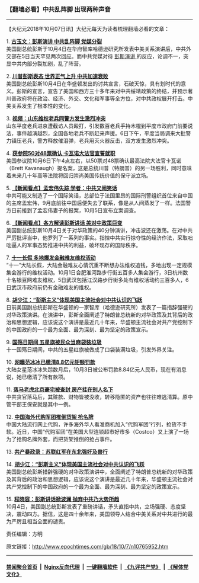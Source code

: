 ### 【翻墙必看】中共乱阵脚 出现两种声音
------------------------

<p>
 【大纪元2018年10月07日讯】大纪元每天为读者梳理翻墙必看的文章：
</p>
<p>
 1.
 <b>
  <a href="http://www.epochtimes.com/gb/18/10/7/n10766003.htm" rel="noopener noreferrer" target="_blank">
   古玉文：彭斯演讲 中共乱阵脚 党媒分裂
  </a>
 </b>
 <br/>
 美国副总统彭斯于10月4日在华府智库哈德逊研究所发表中美关系演讲后，中共外交部在5日当天罕见两次回应。而中共党媒对待
 <a href="http://www.epochtimes.com/gb/tag/%E5%BD%AD%E6%96%AF%E6%BC%94%E8%AE%B2.html">
  彭斯演讲
 </a>
 的反应，论调不一，突显中共内部分裂加剧，乱了阵营。
</p>
<p>
 2.
 <b>
  <a href="http://www.epochtimes.com/gb/18/10/7/n10765902.htm" rel="noopener noreferrer" target="_blank">
   川普彭斯表态 世界正气上升 中共加速衰败
  </a>
 </b>
 <br/>
 美国副总统彭斯10月4日在华盛顿发出的讨共宣言，石破天惊，具有划时代的意义。彭斯的宣言，宣告了美国和西方三十多年来对中共绥靖政策的终结，并预示著川普政府将在政治、经济、外交、文化和军事等全方位，对中共政权展开打击。中美关系发生了根本性的变化。
</p>
<p>
 3.
 <b>
  <a href="http://www.epochtimes.com/gb/18/10/6/n10765343.htm" rel="noopener noreferrer" target="_blank">
   视频：山东维权老兵同警方发生激烈冲突
  </a>
 </b>
 <br/>
 山东平度老兵进京遭截访人员殴打，引发数百老兵手持木棍到平度市政府门前要说法，事件越演越烈，全国各地老兵不断赶来声援。6日下午，平度当局调来大批警力镇压老兵，警方释放催泪弹，老兵用灭火器反击，双方发生激烈冲突。
</p>
<p>
 4.
 <b>
  <a href="http://www.epochtimes.com/gb/18/10/6/n10765530.htm" rel="noopener noreferrer" target="_blank">
   获参院50对48票确认 卡瓦诺大法官宣誓就职
  </a>
 </b>
 <br/>
 美国参议院10月6日下午4点左右，以50票对48票确认最高法院大法官卡瓦诺（Brett Kavanaugh）提名案，这是总统川普（特朗普）的另一场胜利，同时意味着未来几十年高等法院将回归崇尚美国传统价值的保守派立场。
</p>
<p>
 5.
 <b>
  <a href="http://www.epochtimes.com/gb/18/10/6/n10765505.htm" rel="noopener noreferrer" target="_blank">
   【新闻看点】孟宏伟失踪 学者：中共又闹笑话
  </a>
 </b>
 <br/>
 中共可能又制造了一个国际笑话，总部位于法国里昂的国际刑警组织首位来自中国的主席孟宏伟，9月底前往中国后便失去了联系，像是从人间蒸发了一样。法国警方日前接到了孟宏伟妻子的报案，10月5日宣布立案调查。
</p>
<p>
 6.
 <b>
  <a href="http://www.epochtimes.com/gb/18/10/6/n10765366.htm" rel="noopener noreferrer" target="_blank">
   【新闻看点】各方解读彭斯讲话 美对中政策巨变
  </a>
 </b>
 <br/>
 美国副总统彭斯10月4日关于对华政策的40分钟演讲，冲击波还在激荡。在对中共严厉批评当中，他罗列了一系列的事实。指控中共实行掠夺性的经济作法，采取咄咄逼人的军事态势推进中共的利益，破坏现存的国际秩序。
</p>
<p>
 7.
 <b>
  <a href="http://www.epochtimes.com/gb/18/10/6/n10765448.htm" rel="noopener noreferrer" target="_blank">
   十一长假 多地爆发金融难友维权活动
  </a>
 </b>
 <br/>
 “十一”大陆长假，大陆金融难友心情沉重不断想办法维权追钱，多地出现一定规模集会游行的维权活动。10月1日合肥淮河路步行街五百多人集会游行，3日杭州数十名银豆网难友维权，5日武汉包括江汉路步行街多处有维权活动约三百多人，6日武汉市政府前仍有金融难友的维权。
</p>
<p>
 8.
 <b>
  <a href="http://www.epochtimes.com/gb/18/10/6/n10765573.htm" rel="noopener noreferrer" target="_blank">
   胡少江：“彭斯主义”体现美国主流社会对中共认识的飞跃
  </a>
 </b>
 <br/>
 日前美国副总统彭斯在华盛顿的一家智库（哈德逊研究所）发表了一篇措辞强硬的对华政策演讲。在演讲中，彭斯全面阐述了特朗普总统新的对华政策及其背后的政治和思想逻辑，应该说这个演讲是最近几十年来，华盛顿主流社会对共产党控制下的中国政府的一个最为全面、最为深刻、最为坚定的政策宣示。
</p>
<p>
 9.
 <b>
  <a href="http://www.epochtimes.com/gb/18/10/6/n10765859.htm" rel="noopener noreferrer" target="_blank">
   国殇日期间 五星旗被民众当麻袋装垃圾
  </a>
 </b>
 <br/>
 十一国殇日期间，中共的五星红旗被做成了口袋装满垃圾，引发外界关注。
</p>
<p>
 10.
 <b>
  <a href="http://www.epochtimes.com/gb/18/10/6/n10765652.htm" rel="noopener noreferrer" target="_blank">
   网曝范冰冰已缴清8.8亿元钜额罚款
  </a>
 </b>
 <br/>
 大陆女星范冰冰失踪数月后，10月3日被公布罚款8.84亿元人民币，现在有消息说，她已缴清了所有款项。
</p>
<p>
 11.
 <b>
  <a href="http://www.epochtimes.com/gb/18/10/6/n10765769.htm" rel="noopener noreferrer" target="_blank">
   落马老虎北京豪宅被查封 房产挂在别人名下
  </a>
 </b>
 <br/>
 中共贪官落马后，其赃款、财物皆被没收，转移隐匿的资产也往往难逃清算。原中管干部王保安就是其中一例。
</p>
<p>
 12.
 <b>
  <a href="http://www.epochtimes.com/gb/18/10/6/n10765390.htm" rel="noopener noreferrer" target="_blank">
   中国海外代购军团推倒货架 抢名牌
  </a>
 </b>
 <br/>
 中国大陆流行网上代购，许多海外华人看准商机加入“代购军团”行列，抢货不手软。近日，中国“代购军团”在美国大型连锁超市好市多（Costco）又上演了一场为了抢购名牌外套，而把货架推倒的抢占事件。
</p>
<p>
 13.
 <b>
  <a href="http://www.epochtimes.com/gb/18/10/3/n10757284.htm" rel="noopener noreferrer" target="_blank">
   共产暴政录：苏联红军在东北强奸及兽行
  </a>
 </b>
</p>
<p>
 14.
 <b>
  <a href="http://www.epochtimes.com/gb/18/10/6/n10765573.htm" rel="noopener noreferrer" target="_blank">
   胡少江：“彭斯主义”体现美国主流社会对中共认识的飞跃
  </a>
 </b>
 <br/>
 美国副总统彭斯措辞强硬的对华政策演讲中，全面阐述了特朗普总统新的对华政策及其背后的政治和思想逻辑，应该说这个演讲是最近几十年来，华盛顿主流社会对共产党控制下的中国政府的一个最为全面、最为深刻、最为坚定的政策宣示。
</p>
<p>
 15.
 <b>
  <a href="http://www.epochtimes.com/gb/18/10/6/n10765063.htm" rel="noopener noreferrer" target="_blank">
   程晓容：彭斯讲话掀波澜 抛弃中共乃大势所趋
  </a>
 </b>
 <br/>
 10月4日，美国副总统彭斯发表了重磅讲话，矛头直指中共，立场强硬、态度坚决，震动四方。据信，这是四十余年来，美国领导人结合中美关系对中共进行的最为严厉且相当全面的谴责。
</p>
<p>
 责任编辑：方明
</p>

原文链接：http://www.epochtimes.com/gb/18/10/7/n10765952.htm


------------------------
#### [禁闻聚合首页](https://github.com/gfw-breaker/banned-news/blob/master/README.md) &nbsp;|&nbsp; [Nginx反向代理](https://github.com/gfw-breaker/open-proxy/blob/master/README.md) &nbsp;|&nbsp; [一键翻墙软件](https://github.com/gfw-breaker/nogfw/blob/master/README.md) &nbsp;|&nbsp; [《九评共产党》](https://github.com/gfw-breaker/9ping.md/blob/master/README.md#九评之一评共产党是什么) &nbsp;|&nbsp; [《解体党文化》](https://github.com/gfw-breaker/jtdwh.md/blob/master/README.md#绪论)